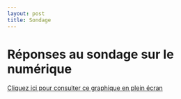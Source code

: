 ```yaml
---
layout: post
title: Sondage
---
```


# Réponses au sondage sur le numérique



<div class="flourish-embed flourish-chart" data-src="visualisation/2675777" data-url="https://flo.uri.sh/visualisation/2675777/embed"><script src="https://public.flourish.studio/resources/embed.js"></script></div>

<div class="flourish-embed flourish-chart" data-src="visualisation/2675836" data-url="https://flo.uri.sh/visualisation/2675836/embed"><script src="https://public.flourish.studio/resources/embed.js"></script></div>

[Cliquez ici pour consulter ce graphique en plein écran](https://public.flourish.studio/visualisation/2674862/)
<div class="flourish-embed flourish-scatter" data-src="visualisation/2674862" data-url="https://flo.uri.sh/visualisation/2674862/embed" data-height="600px"><script src="https://public.flourish.studio/resources/embed.js"></script></div>

